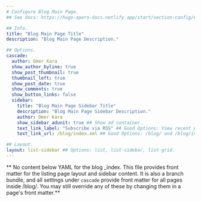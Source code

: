 ```yaml
---
# Configure Blog Main Page.
## See docs: https://hugo-apero-docs.netlify.app/start/section-config/#lists-of-pages

## Info.
title: "Blog Main Page Title"
description: "Blog Main Page Description."

## Options.
cascade:
  author: Omer Kara
  show_author_byline: true
  show_post_thumbnail: true
  thumbnail_left: true
  show_post_date: true
  show_comments: true
  show_button_links: false
  sidebar:
    title: "Blog Main Page Sidebar Title"
    description: "Blog Main Page Sidebar Description."
    author: Omer Kara
    show_sidebar_adunit: true ## Show ad container.
    text_link_label: "Subscribe via RSS" ## Good Options: View recent posts and Subscribe via RSS.
    text_link_url: /blog/index.xml ## Good Options: /blog/ and /blog/index.xml.

## Layout.
layout: list-sidebar ## Options: list, list-sidebar, list-grid.
---
```


** No content below YAML for the blog _index. This file provides front matter for the listing page layout and sidebar content. It is also a branch bundle, and all settings under `cascade` provide front matter for all pages inside /blog/. You may still override any of these by changing them in a page's front matter.**
